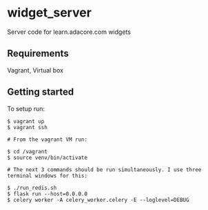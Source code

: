 # widget_server

Server code for learn.adacore.com widgets

## Requirements

Vagrant, Virtual box

## Getting started

To setup run:
```
$ vagrant up
$ vagrant ssh

# From the vagrant VM run:

$ cd /vagrant
$ source venv/bin/activate

# The next 3 commands should be run simultaneously. I use three terminal windows for this:

$ ./run_redis.sh
$ flask run --host=0.0.0.0
$ celery worker -A celery_worker.celery -E --loglevel=DEBUG
```

